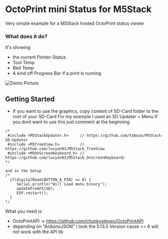 # OctoPrint mini Status for M5Stack
Very simple example for a M5Stack hosted OctoPrint status viewer

### What does it do?
It's showing
* the current Printer-Status
* Tool Temp
* Bed Temp
* A kind off Progress Bar if a print is running

![Demo Picture](http://lexat.net:2904/lexat/M5Stack-Octoprint-View/raw/master/img/demo.png)

## Getting Started
* If you want to use the graphics, copy content of SD-Card folder to the root of your SD-Card
For my example I used an SD Updater + Menu
If you dont want to use this just comment at the beginning
```
/*
 #include <M5StackUpdater.h>     // https://github.com/tobozo/M5Stack-SD-Updater
 #include <M5TreeView.h>         // https://github.com/lovyan03/M5Stack_TreeView
 #include <M5OnScreenKeyboard.h> // https://github.com/lovyan03/M5Stack_OnScreenKeyboard/
*/
```
```
and in the Setup
/*
  if(digitalRead(BUTTON_A_PIN) == 0) {
     Serial.println("Will Load menu binary");
     updateFromFS(SD);
     ESP.restart();
  }
*/
```
What you need is:
* OctoPrintAPI -> https://github.com/chunkysteveo/OctoPrintAPI
* depending on "ArduinoJSON" i took the 5.13.5 Version cause >= 6 will not work with the API lib